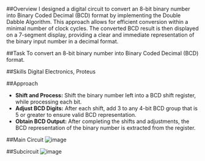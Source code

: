 ##Overview
I designed a digital circuit to convert an 8-bit binary number into Binary Coded Decimal (BCD) format by implementing the Double Dabble Algorithm. This approach allows for efficient conversion within a minimal number of clock cycles. The converted BCD result is then displayed on a 7-segment display, providing a clear and immediate representation of the binary input number in a decimal format.


##Task
To convert an 8-bit binary number into Binary Coded Decimal (BCD) format.


##Skills
Digital Electronics, Proteus


##Approach
+ **Shift and Process:** Shift the binary number left into a BCD shift register, while processing each bit.
+ **Adjust BCD Digits:** After each shift, add 3 to any 4-bit BCD group that is 5 or greater to ensure valid BCD representation.
+ **Obtain BCD Output:** After completing the shifts and adjustments, the BCD representation of the binary number is extracted from the register.


##Main Circuit
![image](https://github.com/user-attachments/assets/02893f9e-6487-4c82-8e6a-47f274d7953c)


##Subcircuit
![image](https://github.com/user-attachments/assets/2833d70b-e685-4981-8753-4c52b6b0fd0e)

